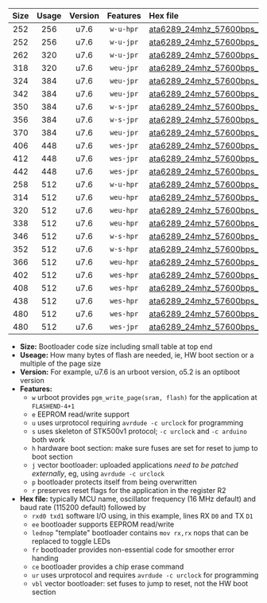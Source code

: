 |Size|Usage|Version|Features|Hex file|
|:-:|:-:|:-:|:-:|:--|
|252|256|u7.6|`w-u-hpr`|[ata6289_24mhz_57600bps_rxb0_txb1_ur.hex](https://raw.githubusercontent.com/stefanrueger/urboot/main/ata6289_24mhz_57600bps_rxb0_txb1_ur.hex)|
|252|256|u7.6|`w-u-jpr`|[ata6289_24mhz_57600bps_rxb0_txb1_ur_vbl.hex](https://raw.githubusercontent.com/stefanrueger/urboot/main/ata6289_24mhz_57600bps_rxb0_txb1_ur_vbl.hex)|
|262|320|u7.6|`w-u-jpr`|[ata6289_24mhz_57600bps_rxb0_txb1_lednop_ur_vbl.hex](https://raw.githubusercontent.com/stefanrueger/urboot/main/ata6289_24mhz_57600bps_rxb0_txb1_lednop_ur_vbl.hex)|
|318|320|u7.6|`weu-jpr`|[ata6289_24mhz_57600bps_rxb0_txb1_ee_ur_vbl.hex](https://raw.githubusercontent.com/stefanrueger/urboot/main/ata6289_24mhz_57600bps_rxb0_txb1_ee_ur_vbl.hex)|
|324|384|u7.6|`weu-jpr`|[ata6289_24mhz_57600bps_rxb0_txb1_ee_lednop_ur_vbl.hex](https://raw.githubusercontent.com/stefanrueger/urboot/main/ata6289_24mhz_57600bps_rxb0_txb1_ee_lednop_ur_vbl.hex)|
|342|384|u7.6|`weu-jpr`|[ata6289_24mhz_57600bps_rxb0_txb1_ee_lednop_fr_ur_vbl.hex](https://raw.githubusercontent.com/stefanrueger/urboot/main/ata6289_24mhz_57600bps_rxb0_txb1_ee_lednop_fr_ur_vbl.hex)|
|350|384|u7.6|`w-s-jpr`|[ata6289_24mhz_57600bps_rxb0_txb1_vbl.hex](https://raw.githubusercontent.com/stefanrueger/urboot/main/ata6289_24mhz_57600bps_rxb0_txb1_vbl.hex)|
|356|384|u7.6|`w-s-jpr`|[ata6289_24mhz_57600bps_rxb0_txb1_lednop_vbl.hex](https://raw.githubusercontent.com/stefanrueger/urboot/main/ata6289_24mhz_57600bps_rxb0_txb1_lednop_vbl.hex)|
|370|384|u7.6|`weu-jpr`|[ata6289_24mhz_57600bps_rxb0_txb1_ee_lednop_fr_ce_ur_vbl.hex](https://raw.githubusercontent.com/stefanrueger/urboot/main/ata6289_24mhz_57600bps_rxb0_txb1_ee_lednop_fr_ce_ur_vbl.hex)|
|406|448|u7.6|`wes-jpr`|[ata6289_24mhz_57600bps_rxb0_txb1_ee_vbl.hex](https://raw.githubusercontent.com/stefanrueger/urboot/main/ata6289_24mhz_57600bps_rxb0_txb1_ee_vbl.hex)|
|412|448|u7.6|`wes-jpr`|[ata6289_24mhz_57600bps_rxb0_txb1_ee_lednop_vbl.hex](https://raw.githubusercontent.com/stefanrueger/urboot/main/ata6289_24mhz_57600bps_rxb0_txb1_ee_lednop_vbl.hex)|
|442|448|u7.6|`wes-jpr`|[ata6289_24mhz_57600bps_rxb0_txb1_ee_lednop_fr_vbl.hex](https://raw.githubusercontent.com/stefanrueger/urboot/main/ata6289_24mhz_57600bps_rxb0_txb1_ee_lednop_fr_vbl.hex)|
|258|512|u7.6|`w-u-hpr`|[ata6289_24mhz_57600bps_rxb0_txb1_lednop_ur.hex](https://raw.githubusercontent.com/stefanrueger/urboot/main/ata6289_24mhz_57600bps_rxb0_txb1_lednop_ur.hex)|
|314|512|u7.6|`weu-hpr`|[ata6289_24mhz_57600bps_rxb0_txb1_ee_ur.hex](https://raw.githubusercontent.com/stefanrueger/urboot/main/ata6289_24mhz_57600bps_rxb0_txb1_ee_ur.hex)|
|320|512|u7.6|`weu-hpr`|[ata6289_24mhz_57600bps_rxb0_txb1_ee_lednop_ur.hex](https://raw.githubusercontent.com/stefanrueger/urboot/main/ata6289_24mhz_57600bps_rxb0_txb1_ee_lednop_ur.hex)|
|338|512|u7.6|`weu-hpr`|[ata6289_24mhz_57600bps_rxb0_txb1_ee_lednop_fr_ur.hex](https://raw.githubusercontent.com/stefanrueger/urboot/main/ata6289_24mhz_57600bps_rxb0_txb1_ee_lednop_fr_ur.hex)|
|346|512|u7.6|`w-s-hpr`|[ata6289_24mhz_57600bps_rxb0_txb1.hex](https://raw.githubusercontent.com/stefanrueger/urboot/main/ata6289_24mhz_57600bps_rxb0_txb1.hex)|
|352|512|u7.6|`w-s-hpr`|[ata6289_24mhz_57600bps_rxb0_txb1_lednop.hex](https://raw.githubusercontent.com/stefanrueger/urboot/main/ata6289_24mhz_57600bps_rxb0_txb1_lednop.hex)|
|366|512|u7.6|`weu-hpr`|[ata6289_24mhz_57600bps_rxb0_txb1_ee_lednop_fr_ce_ur.hex](https://raw.githubusercontent.com/stefanrueger/urboot/main/ata6289_24mhz_57600bps_rxb0_txb1_ee_lednop_fr_ce_ur.hex)|
|402|512|u7.6|`wes-hpr`|[ata6289_24mhz_57600bps_rxb0_txb1_ee.hex](https://raw.githubusercontent.com/stefanrueger/urboot/main/ata6289_24mhz_57600bps_rxb0_txb1_ee.hex)|
|408|512|u7.6|`wes-hpr`|[ata6289_24mhz_57600bps_rxb0_txb1_ee_lednop.hex](https://raw.githubusercontent.com/stefanrueger/urboot/main/ata6289_24mhz_57600bps_rxb0_txb1_ee_lednop.hex)|
|438|512|u7.6|`wes-hpr`|[ata6289_24mhz_57600bps_rxb0_txb1_ee_lednop_fr.hex](https://raw.githubusercontent.com/stefanrueger/urboot/main/ata6289_24mhz_57600bps_rxb0_txb1_ee_lednop_fr.hex)|
|480|512|u7.6|`wes-hpr`|[ata6289_24mhz_57600bps_rxb0_txb1_ee_lednop_fr_ce.hex](https://raw.githubusercontent.com/stefanrueger/urboot/main/ata6289_24mhz_57600bps_rxb0_txb1_ee_lednop_fr_ce.hex)|
|480|512|u7.6|`wes-jpr`|[ata6289_24mhz_57600bps_rxb0_txb1_ee_lednop_fr_ce_vbl.hex](https://raw.githubusercontent.com/stefanrueger/urboot/main/ata6289_24mhz_57600bps_rxb0_txb1_ee_lednop_fr_ce_vbl.hex)|

- **Size:** Bootloader code size including small table at top end
- **Useage:** How many bytes of flash are needed, ie, HW boot section or a multiple of the page size
- **Version:** For example, u7.6 is an urboot version, o5.2 is an optiboot version
- **Features:**
  + `w` urboot provides `pgm_write_page(sram, flash)` for the application at `FLASHEND-4+1`
  + `e` EEPROM read/write support
  + `u` uses urprotocol requiring `avrdude -c urclock` for programming
  + `s` uses skeleton of STK500v1 protocol; `-c urclock` and `-c arduino` both work
  + `h` hardware boot section: make sure fuses are set for reset to jump to boot section
  + `j` vector bootloader: uploaded applications *need to be patched externally*, eg, using `avrdude -c urclock`
  + `p` bootloader protects itself from being overwritten
  + `r` preserves reset flags for the application in the register R2
- **Hex file:** typically MCU name, oscillator frequency (16 MHz default) and baud rate (115200 default) followed by
  + `rxd0 txd1` software I/O using, in this example, lines RX `D0` and TX `D1`
  + `ee` bootloader supports EEPROM read/write
  + `lednop` "template" bootloader contains `mov rx,rx` nops that can be replaced to toggle LEDs
  + `fr` bootloader provides non-essential code for smoother error handing
  + `ce` bootloader provides a chip erase command
  + `ur` uses urprotocol and requires `avrdude -c urclock` for programming
  + `vbl` vector bootloader: set fuses to jump to reset, not the HW boot section
